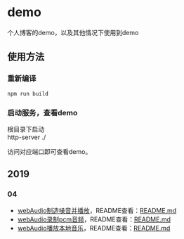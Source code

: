 # demo  
个人博客的demo，以及其他情况下使用到demo  

## 使用方法

### 重新编译
```
npm run build
```

### 启动服务，查看demo

根目录下启动  
http-server ./  

访问对应端口即可查看demo。  

## 2019  
### 04  
+ [webAudio制造噪音并播放](view/2019/04/webAudio制造噪音并播放/index.html)，README查看：[README.md](view/2019/04/webAudio制造噪音并播放/README.md)  
+ [webAudio录制pcm音频](view/2019/04/webAudio录制pcm音频/index.html)，README查看：[README.md](view/2019/04/webAudio录制pcm音频/README.md)  
+ [webAudio播放本地音乐](view/2019/04/webAudio播放本地音乐/index.html)，README查看：[README.md](view/2019/04/webAudio播放本地音乐/README.md)  
